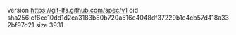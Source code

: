 version https://git-lfs.github.com/spec/v1
oid sha256:cf6ec10dd1d2ca3183b80b720a516e4048df37229b1e4cb57d418a332bf97d21
size 3931
